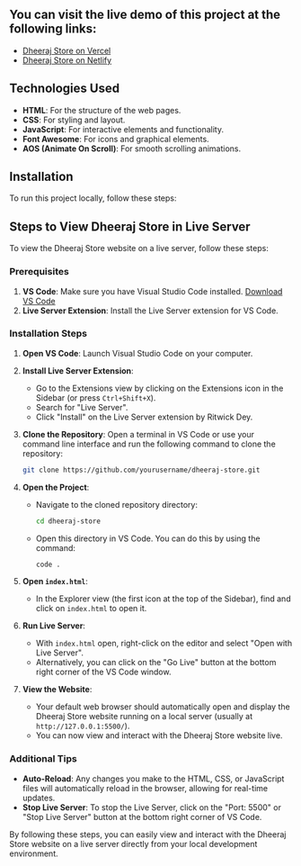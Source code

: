 ## You can visit the live demo of this project at the following links:

- [Dheeraj Store on Vercel](https://dheeraj-store.vercel.app/)
- [Dheeraj Store on Netlify](https://dheeraj-store.netlify.app/)

## Technologies Used
- **HTML**: For the structure of the web pages.
- **CSS**: For styling and layout.
- **JavaScript**: For interactive elements and functionality.
- **Font Awesome**: For icons and graphical elements.
- **AOS (Animate On Scroll)**: For smooth scrolling animations.

## Installation
To run this project locally, follow these steps:

## Steps to View Dheeraj Store in Live Server

To view the Dheeraj Store website on a live server, follow these steps:

### Prerequisites
1. **VS Code**: Make sure you have Visual Studio Code installed. [Download VS Code](https://code.visualstudio.com/)
2. **Live Server Extension**: Install the Live Server extension for VS Code.

### Installation Steps

1. **Open VS Code**:
   Launch Visual Studio Code on your computer.

2. **Install Live Server Extension**:
   - Go to the Extensions view by clicking on the Extensions icon in the Sidebar (or press `Ctrl+Shift+X`).
   - Search for "Live Server".
   - Click "Install" on the Live Server extension by Ritwick Dey.

3. **Clone the Repository**:
   Open a terminal in VS Code or use your command line interface and run the following command to clone the repository:
   ```bash
   git clone https://github.com/yourusername/dheeraj-store.git
   ```

4. **Open the Project**:
   - Navigate to the cloned repository directory:
     ```bash
     cd dheeraj-store
     ```
   - Open this directory in VS Code. You can do this by using the command:
     ```bash
     code .
     ```

5. **Open `index.html`**:
   - In the Explorer view (the first icon at the top of the Sidebar), find and click on `index.html` to open it.

6. **Run Live Server**:
   - With `index.html` open, right-click on the editor and select "Open with Live Server".
   - Alternatively, you can click on the "Go Live" button at the bottom right corner of the VS Code window.

7. **View the Website**:
   - Your default web browser should automatically open and display the Dheeraj Store website running on a local server (usually at `http://127.0.0.1:5500/`).
   - You can now view and interact with the Dheeraj Store website live.

### Additional Tips
- **Auto-Reload**: Any changes you make to the HTML, CSS, or JavaScript files will automatically reload in the browser, allowing for real-time updates.
- **Stop Live Server**: To stop the Live Server, click on the "Port: 5500" or "Stop Live Server" button at the bottom right corner of VS Code.

By following these steps, you can easily view and interact with the Dheeraj Store website on a live server directly from your local development environment.
